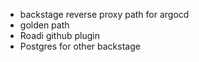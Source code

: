 - backstage reverse proxy path for argocd 
- golden path
- Roadi github plugin
- Postgres for other backstage